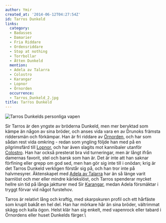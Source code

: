 ```yaml
---
author: Ymir
created_at: '2014-06-12T04:27:54Z'
id: Tarros Dunkeld
links:
  category:
  - Badasses
  - Damarier
  - Fria Riddare
  - Ordensriddare
  - Stop at nothing
  - Torrbollar
  - Ätten Dunkeld
  mention:
  - Adela av Talarra
  - Colostro
  - Karangar
  - Lopnor
  - Örnorden
  occurrence:
  - Tarros_Dunkeld_2.jpg
title: Tarros Dunkeld
---
```


![Tarros Dunkelds personliga vapen]

Sir Tarros är den yngste av bröderna Dunkeld, men mer beryktad som kämpe än någon av sina bröder,
och anses vida vara en av Drunoks främsta riddersmän och förkämpar. Han är fri riddare av
[Örnorden], och har som sådan rest vida omkring - redan som yngling följde han med på en
pilgrimsfärd till [Lopnor], och har även slagits mot kannibaler utanför [Colostro]. Han har också
presterat bra vid turneringar, men är långt ifrån damernas favorit, stel och barsk som han är. Det
är inte att han saknar förfining eller grepp om god sed, men han gör sig inte till i onödan; krig är
det Tarros Dunkeld verkligen förstår sig på, och han tror inte på halvmesyrer. Äktenskapet med
[Adela av Talarra] har än så länge varit barnlöst och mer eller mindre kärlekslöst, och Tarros
spenderar mycket hellre sin tid på långa jaktturer med Sir [Karangar], medan Adela försmäktar i
tryggt förvar vid något furstehov.

Tarros är relativt lång och kraftig, med skarpskuren profil och ett hårfäste som krupit bakåt en hel
del. Han har mörkare hår än sina bröder, vältrimmat skägg och kalla ögon. Helst klär han sig enkelt,
med vapenrock eller tabard i Örnordens eller huset Dunkelds färger.\

  [Tarros Dunkelds personliga vapen]: Tarros_Dunkeld_2.jpg "Tarros Dunkelds personliga vapen"
  [Örnorden]: Örnorden
  [Lopnor]: Lopnor
  [Colostro]: Colostro
  [Adela av Talarra]: Adela_av_Talarra
  [Karangar]: Karangar